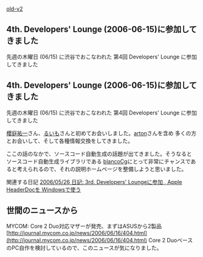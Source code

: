 [old-v2](ig060618-orig.html)

## 4th. Developers' Lounge (2006-06-15)に参加してきました

先週の木曜日 (06/15) に渋谷でおこなわれた 第4回 Developers' Lounge に参加してきました






## 4th. Developers' Lounge (2006-06-15)に参加してきました


先週の木曜日 (06/15) に渋谷でおこなわれた 第4回 Developers' Lounge  に参加してきました

[櫻庭祐一](http://www.javainthebox.net/)さん、[るいも](http://www.ruimo.com/)さんと初めてお会いしました。[arton](http://arton.no-ip.info/diary/)さんを含め 多くの方とお会いして、そして各種情報交換をしてきました。

ここの話のなかで、ソースコード自動生成の話題が出てきました。そうなると ソースコード自動生成ライブラリである [blancoCg](http://www.igapyon.jp/blanco/blancocg.html)にとって非常にチャンスであると考えられるので、それの説明ホームページを整備しようと思いました。

関連する日記
[2006/05/26 日記: 3rd. Developers' Loungeに参加 , Apple HeaderDocを Windowsで使う](ig060526.html)


## 世間のニュースから

MYCOM: Core 2 Duo対応マザーが発売、まずはASUSから2製品
  [http://journal.mycom.co.jp/news/2006/06/16/404.html](http://journal.mycom.co.jp/news/2006/06/16/404.html)
  Core 2 DuoベースのPC自作を検討しているので、このニュースが気になりました。